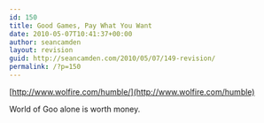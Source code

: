 ```yaml
---
id: 150
title: Good Games, Pay What You Want
date: 2010-05-07T10:41:37+00:00
author: seancamden
layout: revision
guid: http://seancamden.com/2010/05/07/149-revision/
permalink: /?p=150
---
```

[http://www.wolfire.com/humble/](http://www.wolfire.com/humble)

World of Goo alone is worth money.